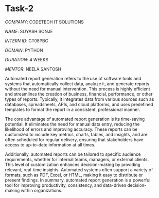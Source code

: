 # Task-2

*COMPANY*: CODETECH IT SOLUTIONS

*NAME*: SUYASH SONJE

*INTERN ID*: CT08PBG

*DOMAIN*: PYTHON

*DURATION*: 4 WEEKS

*MENTOR*: NEELA SANTOSH

Automated report generation refers to the use of software tools and systems that automatically collect data, analyze it, and generate reports without the need for manual intervention. This process is highly efficient and streamlines the creation of business, financial, performance, or other types of reports. Typically, it integrates data from various sources such as databases, spreadsheets, APIs, and cloud platforms, and uses predefined templates to format the report in a consistent, professional manner.

The core advantage of automated report generation is its time-saving potential. It eliminates the need for manual data entry, reducing the likelihood of errors and improving accuracy. These reports can be customized to include key metrics, charts, tables, and insights, and are often scheduled for regular delivery, ensuring that stakeholders have access to up-to-date information at all times.

Additionally, automated reports can be tailored to specific audience requirements, whether for internal teams, managers, or external clients. This level of customization enhances decision-making by providing relevant, real-time insights. Automated systems often support a variety of formats, such as PDF, Excel, or HTML, making it easy to distribute or present findings. In summary, automated report generation is a powerful tool for improving productivity, consistency, and data-driven decision-making within organizations.
